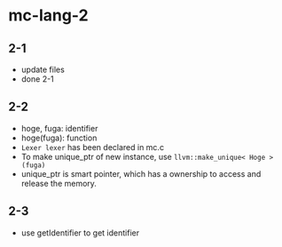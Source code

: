 # mc-lang-2
## 2-1
 - update files
 - done 2-1

## 2-2
 - hoge, fuga: identifier
 - hoge(fuga): function
 - `Lexer lexer` has been declared in mc.c
 - To make unique_ptr of new instance, use `llvm::make_unique< Hoge >(fuga)`
 - unique_ptr is smart pointer, which has a ownership to access and release the memory.

## 2-3
 - use getIdentifier to get identifier
 